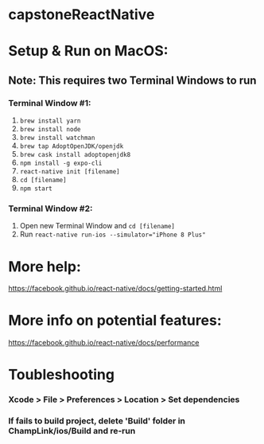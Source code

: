 # capstoneReactNative
 
# Setup & Run on MacOS:

## Note: This requires two Terminal Windows to run

### Terminal Window #1:
  1. `brew install yarn`
  2. `brew install node`
  3. `brew install watchman`
  4. `brew tap AdoptOpenJDK/openjdk`
  5. `brew cask install adoptopenjdk8`
  6. `npm install -g expo-cli`
  7. `react-native init [filename]`
  8.  `cd [filename]`
  9. `npm start`
  
### Terminal Window #2:
  1. Open new Terminal Window and `cd [filename]`
  2. Run `react-native run-ios --simulator="iPhone 8 Plus"`
  
  # More help: 
  https://facebook.github.io/react-native/docs/getting-started.html
  
  # More info on potential features: 
  https://facebook.github.io/react-native/docs/performance

# Toubleshooting
 ### Xcode > File > Preferences > Location > Set dependencies
 ### If fails to build project, delete 'Build' folder in ChampLink/ios/Build and re-run